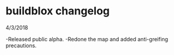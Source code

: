 # buildblox changelog

4/3/2018

-Released public alpha.
-Redone the map and added anti-greifing precautions.
